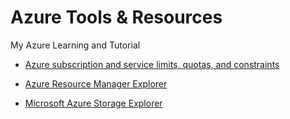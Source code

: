 # Azure Tools & Resources
My Azure Learning and Tutorial

* [Azure subscription and service limits, quotas, and constraints](https://azure.microsoft.com/en-gb/documentation/articles/azure-subscription-service-limits/)

* [Azure Resource Manager Explorer](https://resources.azure.com/)

* [Microsoft Azure Storage Explorer](http://storageexplorer.com/)
